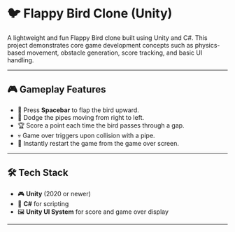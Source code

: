 # 🐦 Flappy Bird Clone (Unity)

A lightweight and fun Flappy Bird clone built using Unity and C#. This project demonstrates core game development concepts such as physics-based movement, obstacle generation, score tracking, and basic UI handling.

---

## 🎮 Gameplay Features

- 🚀 Press **Spacebar** to flap the bird upward.
- 🧱 Dodge the pipes moving from right to left.
- 🏆 Score a point each time the bird passes through a gap.
- 💀 Game over triggers upon collision with a pipe.
- 🔄 Instantly restart the game from the game over screen.

---

## 🛠️ Tech Stack

- 🎮 **Unity** (2020 or newer)
- 🧠 **C#** for scripting
- 🖼️ **Unity UI System** for score and game over display

---
